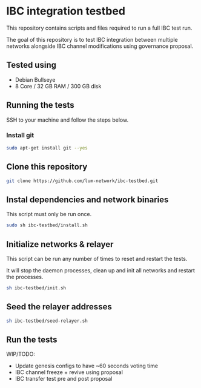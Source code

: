 # IBC integration testbed

This repository contains scripts and files required to run a full IBC test run.

The goal of this repository is to test IBC integration between multiple networks alongside IBC channel modifications using governance proposal.

## Tested using

-   Debian Bullseye
-   8 Core / 32 GB RAM / 300 GB disk

## Running the tests

SSH to your machine and follow the steps below.

### Install git

```sh
sudo apt-get install git --yes
```

## Clone this repository

```sh
git clone https://github.com/lum-network/ibc-testbed.git
```

## Instal dependencies and network binaries

This script must only be run once.

```sh
sudo sh ibc-testbed/install.sh
```

## Initialize networks & relayer

This script can be run any number of times to reset and restart the tests.

It will stop the daemon processes, clean up and init all networks and restart the processes.

```sh
sh ibc-testbed/init.sh
```

## Seed the relayer addresses

```sh
sh ibc-testbed/seed-relayer.sh
```

## Run the tests

WIP/TODO:
- Update genesis configs to have ~60 seconds voting time
- IBC channel freeze + revive using proposal
- IBC transfer test pre and post proposal
